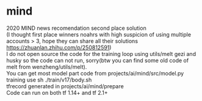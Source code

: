 # mind  
2020 MIND news recomendation second place solution  
(I thought first place winners noahrs with high suspicion of using multiple accounts > 3, hope they can share all their solutions https://zhuanlan.zhihu.com/p/250812591)  
I do not open source the code for the training loop using utils/melt gezi and husky so the code can not run, sorry(btw you can find some old code of melt from wenzheng/utils/melt).  
You can get most model part code from projects/ai/mind/src/model.py   
training use sh ./train/v17/body.sh  
tfrecord generated in projects/ai/mind/prepare    
Code can run on both tf 1.14+ and tf 2.1+   

